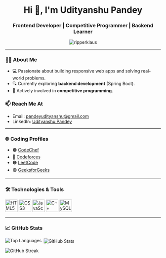 <h1 align="center">Hi 👋, I'm Udityanshu Pandey</h1>
<h3 align="center">Frontend Developer | Competitive Programmer | Backend Learner</h3>

<p align="center">
  <img src="https://komarev.com/ghpvc/?username=ripperklaus&label=Profile%20views&color=0e75b6&style=flat" alt="ripperklaus" />
</p>

---

### 👨‍💻 About Me
- 💻 Passionate about building responsive web apps and solving real-world problems.
- 🔍 Currently exploring **backend development** (Spring Boot).
- 🤝 Actively involved in **competitive programming**.

### 📫 Reach Me At
- Email: [pandeyudityanshu@gmail.com](mailto:pandeyudityanshu@gmail.com)
- LinkedIn: [Udityanshu Pandey](https://www.linkedin.com/in/udityanshu-pandey-7788531b8/)

---

### 🌐 Coding Profiles
- 🟤 [CodeChef](https://www.codechef.com/users/heisenberg33)
- 🔵 [Codeforces](https://codeforces.com/profile/klaus98)
- 🟠 [LeetCode](https://leetcode.com/heisenberg33)
- 🟢 [GeeksforGeeks](https://auth.geeksforgeeks.org/user/udit_muj)

---

### 🛠️ Technologies & Tools
<p>
  <img src="https://cdn.jsdelivr.net/gh/devicons/devicon/icons/html5/html5-original.svg" width="40" alt="HTML5"/>
  <img src="https://cdn.jsdelivr.net/gh/devicons/devicon/icons/css3/css3-original.svg" width="40" alt="CSS3"/>
  <img src="https://cdn.jsdelivr.net/gh/devicons/devicon/icons/javascript/javascript-original.svg" width="40" alt="JavaScript"/>
  <img src="https://cdn.jsdelivr.net/gh/devicons/devicon/icons/cplusplus/cplusplus-original.svg" width="40" alt="C++"/>
  <img src="https://cdn.jsdelivr.net/gh/devicons/devicon/icons/mysql/mysql-original-wordmark.svg" width="40" alt="MySQL"/>
</p>

---

### 📈 GitHub Stats
<p>
  <img align="left" src="https://github-readme-stats.vercel.app/api/top-langs?username=ripperklaus&show_icons=true&locale=en&layout=compact" alt="Top Languages" />
</p>

<p>&nbsp;<img align="center" src="https://github-readme-stats.vercel.app/api?username=ripperklaus&show_icons=true&locale=en" alt="GitHub Stats" /></p>

<p><img align="center" src="https://github-readme-streak-stats.herokuapp.com/?user=ripperklaus" alt="GitHub Streak" /></p>
